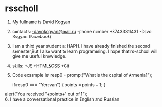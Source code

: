 # rsscholl

1. My fullname is David Kogyan
2. contacts:
   -davokogyan@mail.ru
   -phone number +37433311431
   -Davo Kogyan (Facebook)
3. I am a third year student at HAPH.
   I have already finished the second semester,But I also want to learn programming.
   I hope that rs-school will give me useful knowledge.
4. skills:
   +JS
   +HTML&CSS
   +Git
5. Code exsample
   let resp0 = prompt("What is the capital of Armenia?");

   if(resp0 === "Yerevan") {
   points = points + 1;
}


alert("You received "+points+" out of 1");   
6. I have a conversational practice in English and Russian

